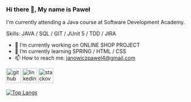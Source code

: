 ### Hi there 👋, My name is Paweł
I'm currently attending a Java course at Software Development Academy.

Skills: JAVA / SQL / GIT / JUnit 5 / TDD / JIRA

- 🔭 I’m currently working on ONLINE SHOP PROJECT 
- 🌱 I’m currently learning SPRING / HTML / CSS 
- 📫 How to reach me: janowiczpawel4@gmail.com 


[<img src='https://cdn.jsdelivr.net/npm/simple-icons@3.0.1/icons/github.svg' alt='github' height='40'>](https://github.com/PawelJanowicz1)  [<img src='https://cdn.jsdelivr.net/npm/simple-icons@3.0.1/icons/linkedin.svg' alt='linkedin' height='40'>](https://www.linkedin.com/in/https://www.linkedin.com/in/paweł-janowicz-4238a2223//)  [<img src='https://cdn.jsdelivr.net/npm/simple-icons@3.0.1/icons/stackoverflow.svg' alt='stackoverflow' height='40'>](https://stackoverflow.com/users/22591964)  

[![Top Langs](https://github-readme-stats.vercel.app/api/top-langs/?username=PawelJanowicz1)](https://github.com/anuraghazra/github-readme-stats)

